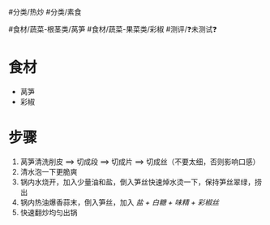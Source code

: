 #分类/热炒 #分类/素食 
 
#食材/蔬菜-根茎类/莴笋 #食材/蔬菜-果菜类/彩椒 
#测评/❓未测试❓

# 食材
- 莴笋
- 彩椒

# 步骤
1. 莴笋清洗削皮 ==> 切成段 ==> 切成片 ==> 切成丝（不要太细，否则影响口感）
2. 清水泡一下更脆爽
3. 锅内水烧开，加入少量油和盐，倒入笋丝快速焯水烫一下，保持笋丝翠绿，捞出
4. 锅内热油爆香蒜末，倒入笋丝，加入 *盐 + 白糖 + 味精 + 彩椒丝*
5. 快速翻炒均匀出锅